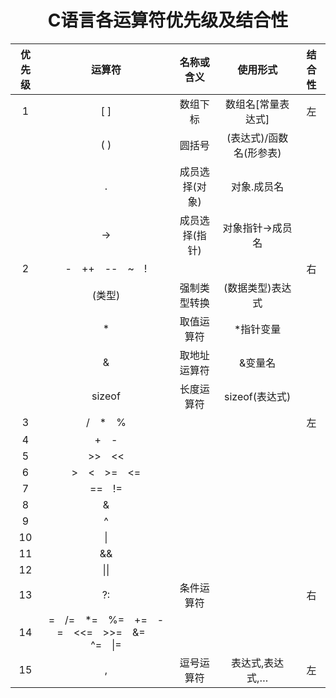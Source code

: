 # <center>C语言各运算符优先级及结合性

|优先级|运算符|名称或含义|使用形式|结合性|  
|:---:|:---:|:---:|:---:|:---:|
|1|[ ]|数组下标|数组名[常量表达式]|左|
||( )|圆括号|(表达式)/函数名(形参表)||
||.|成员选择(对象)|对象.成员名||
||->|成员选择(指针)|对象指针->成员名||
|2|-&emsp;++&emsp;--&emsp;~&emsp;!|||右||
||(类型)|强制类型转换|(数据类型)表达式||
||*|取值运算符|*指针变量||
||&|取地址运算符|&变量名||!表达式||
||sizeof|长度运算符|sizeof(表达式)||
|3|/&emsp;*&emsp;%|||左|
|4|+&emsp;-||||
|5|>>&emsp;<<||||
|6|>&emsp;<&emsp;>=&emsp;<=||||
|7|==&emsp;!=||||
|8|&||||
|9|^||||
|10|\||||
|11|&&||||
|12|\|\|||||
|13|?:|条件运算符||右|
|14|=&emsp;/=&emsp;*=&emsp;%=&emsp;+=&emsp;-=&emsp;<<=&emsp;>>=&emsp;&=&emsp;^=&emsp;\|=||||
|15|,|逗号运算符|表达式,表达式,…|左|
